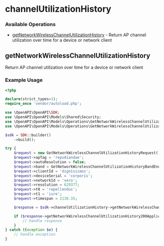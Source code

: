 # channelUtilizationHistory

### Available Operations

* [getNetworkWirelessChannelUtilizationHistory](#getnetworkwirelesschannelutilizationhistory) - Return AP channel utilization over time for a device or network client

## getNetworkWirelessChannelUtilizationHistory

Return AP channel utilization over time for a device or network client

### Example Usage

```php
<?php

declare(strict_types=1);
require_once 'vendor/autoload.php';

use \OpenAPI\OpenAPI\SDK;
use \OpenAPI\OpenAPI\Models\Shared\Security;
use \OpenAPI\OpenAPI\Models\Operations\GetNetworkWirelessChannelUtilizationHistoryRequest;
use \OpenAPI\OpenAPI\Models\Operations\GetNetworkWirelessChannelUtilizationHistoryBandEnum;

$sdk = SDK::builder()
    ->build();

try {
    $request = new GetNetworkWirelessChannelUtilizationHistoryRequest();
    $request->apTag = 'repudiandae';
    $request->autoResolution = false;
    $request->band = GetNetworkWirelessChannelUtilizationHistoryBandEnum::SIX;
    $request->clientId = 'dignissimos';
    $request->deviceSerial = 'corporis';
    $request->networkId = 'vero';
    $request->resolution = 629377;
    $request->t0 = 'repellendus';
    $request->t1 = 'iure';
    $request->timespan = 2138.35;

    $response = $sdk->channelUtilizationHistory->getNetworkWirelessChannelUtilizationHistory($request);

    if ($response->getNetworkWirelessChannelUtilizationHistory200ApplicationJSONObjects !== null) {
        // handle response
    }
} catch (Exception $e) {
    // handle exception
}
```
